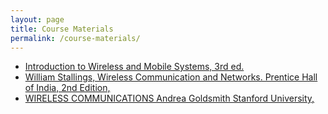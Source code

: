```yaml
---
layout: page
title: Course Materials
permalink: /course-materials/
---
```


* [Introduction to Wireless and Mobile Systems, 3rd ed.](https://pdfs.semanticscholar.org/ae0e/124f4762e511fb517c470b8e0d1d95b27b2e.pdf)
* [William Stallings, Wireless Communication and Networks. Prentice Hall of India, 2nd Edition,](https://vulms.vu.edu.pk/Courses/CS431/Downloads/Wireless_Communications_&_Networking_Stallings_2nd.pdf)
* [WIRELESS COMMUNICATIONS Andrea Goldsmith Stanford University,](http://ee.sharif.edu/~pr.wireless.comm/references/Goldsmith.pdf)